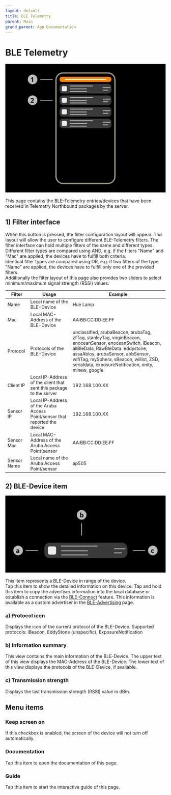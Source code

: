 ```yaml
---
layout: default
title: BLE Telemetry
parent: Main
grand_parent: App Documentation
---
```


# BLE Telemetry

![BLE Telemetry Scheme](../images/main_northbound_data.svg)

This page contains the BLE-Telemetry entries/devices that have been received in Telemetry Northbound packages by the server.

## 1) Filter interface

When this button is pressed, the filter configuration layout will appear. This layout will allow the user to configure different BLE-Telemetry filters. The filter interface can hold multiple filters of the same and different types.  
Different filter types are compared using AND, e.g. if the filters "Name" and "Mac" are applied, the devices have to fulfill both criteria.  
Identical filter types are compared using OR, e.g. if two filters of the type "Name" are applied, the devices have to fulfill only one of the provided filters.  
Additionally the filter layout of this page also provides two sliders to select minimum/maximum signal strength (RSSI) values.

|Filter|Usage|Example|
|-|-|-|
|Name|Local name of the BLE-Device|Hue Lamp|
|Mac|Local MAC-Address of the BLE-Device|AA:BB:CC:DD:EE:FF|
|Protocol|Protocols of the BLE-Device|unclassified, arubaBeacon, arubaTag, zfTag, stanleyTag, virginBeacon, enoceanSensor, enoceanSwitch, iBeacon, allBleData, RawBleData. eddystone, assaAbloy, arubaSensor, abbSensor, wifiTag, mySphera, sBeacon, williot, ZSD, serialdata, exposureNotification, onity, minew, google|
|Client IP|Local IP-Address of the client that sent this package to the server|192.168.100.XX|
|Sensor IP|Local IP-Address of the Aruba Access Point/sensor that reported the device|192.168.100.XX|
|Sensor Mac|Local MAC-Address of the Aruba Access Point(sensor|AA:BB:CC:DD:EE:FF|
|Sensor Name|Local name of the Aruba Access Point/sensor|ap505|

## 2) BLE-Device item

![BLE Telemetry Item Scheme](../images/main_ble_device_item.svg)

This item represents a BLE-Device in range of the device.  
Tap this item to show the detailed information on this device. Tap and hold this item to copy the advertiser information into the local database or establish a connection via the [BLE-Connect](./ble_connect.md) feature. This information is available as a custom advertiser in the [BLE-Advertising](./ble_advertising.md) page.

### a) Protocol icon

Displays the icon of the current protocol of the BLE-Device. Supported protocols: iBeacon, EddyStone (unspecific), ExposureNotification

### b) Information summary

This view contains the main information of the BLE-Device. The upper text of this view displays the MAC-Address of the BLE-Device. The lower text of this view displays the protocols of the BLE-Device, if available.

### c) Transmission strength

Displays the last transmission strength (RSSI) value in dBm.

## Menu items

### Keep screen on

If this checkbox is enabled, the screen of the device will not turn off automatically.

### Documentation

Tap this item to open the documentation of this page.

### Guide

Tap this item to start the interactive guide of this page.